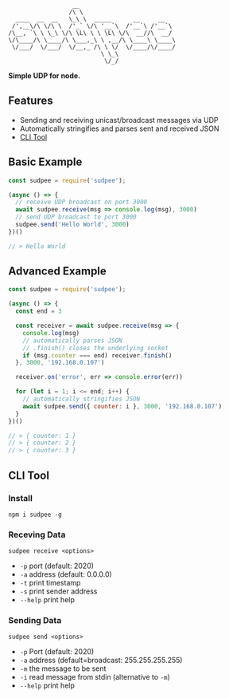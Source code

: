 ```
                  __                           
                 /\ \                          
  ____  __  __   \_\ \  _____      __     __   
 /',__\/\ \/\ \  /'_` \/\ '__`\  /'__`\ /'__`\ 
/\__, `\ \ \_\ \/\ \L\ \ \ \L\ \/\  __//\  __/ 
\/\____/\ \____/\ \___,_\ \ ,__/\ \____\ \____\
 \/___/  \/___/  \/__,_ /\ \ \/  \/____/\/____/
                          \ \_\                
                           \/_/                                        
```

**Simple UDP for node.**

## Features
* Sending and receiving unicast/broadcast messages via UDP
* Automatically stringifies and parses sent and received JSON
* [CLI Tool](#cli-tool)

## Basic Example

```javascript
const sudpee = require('sudpee');

(async () => {
  // receive UDP broadcast on port 3000
  await sudpee.receive(msg => console.log(msg), 3000)
  // send UDP broadcast to port 3000
  sudpee.send('Hello World', 3000)  
})()

// > Hello World
```

## Advanced Example
```javascript
const sudpee = require('sudpee');

(async () => {
  const end = 3

  const receiver = await sudpee.receive(msg => {
    console.log(msg)
    // automatically parses JSON
    // .finish() closes the underlying socket
    if (msg.counter === end) receiver.finish()
  }, 3000, '192.168.0.107')

  receiver.on('error', err => console.error(err))

  for (let i = 1; i <= end; i++) {
    // automatically stringifies JSON
    await sudpee.send({ counter: i }, 3000, '192.168.0.107')
  }
})()

// > { counter: 1 }
// > { counter: 2 }
// > { counter: 3 }
```

## CLI Tool

### Install

`npm i sudpee -g`

### Receving Data

`sudpee receive <options>`
* `-p` port (default: 2020)
* `-a` address (default: 0.0.0.0)
* `-t` print timestamp
* `-s` print sender address
* `--help` print help

### Sending Data

`sudpee send <options>`
* `-p` Port (default: 2020)
* `-a` address (default=broadcast: 255.255.255.255)
* `-m` the message to be sent
* `-i` read message from stdin (alternative to `-m`)
* `--help` print help